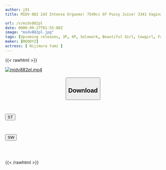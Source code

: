 ```yaml
---
author: j91
title: MIDV-882 243 Intense Orgasms! 7549cc Of Pussy Juice! 3341 Vaginal Convulsions! A Special Awakening To Orgasmic Abstinence! ~The Day When The Sexual Desire That Had Been Pent Up For 28 Days Exploded~ Yumi Nijimura

url: /v/midv882pl
date: 0000-09-27T01:55:00Z
image: "midv882pl.jpg"
tags: [Upcoming releases, 3P, 4P, Solowork, Beautiful Girl, Cowgirl, Facials, Acme · Orgasm	]
maker: [MOODYZ]
actress: [ Nijimura Yumi ]
---
```



{{< rawhtml >}}

<div class="video" data-videoid="pending_link.html">
    <a href="javascript:;">
        <img src="/v/midv882pl/midv882pl.jpg" width="WIDTH" height="HEIGHT" alt="midv882pl.mp4" loading="lazy">
    </a>
</div>

<script type="text/javascript" src="https://j91.asia/asset/on-demand-pend.js"></script>

<br>
  <link rel="stylesheet" href="https://j91.asia/asset/bs5.css">
  
  <center>
  <button class="btn btn-primary" type="button" data-bs-toggle="collapse" data-bs-target=".multi-collapse" aria-expanded="false" aria-controls="multiCollapseExample1 multiCollapseExample2"><h2>Download</h2></button></center>
</p>
<div class="row">
  <div class="col">
    <div class="collapse multi-collapse" id="multiCollapseExample1">
      <div class="card card-body">
	      	      <br>
<div class="buttons">  
<p><a href="https://j91.asia/pending_link.html" target="_blank"><button class="btn-hover color-3"><i class="fa fa-download"></i> ST</button></a></p></div>
    </div>
  </div>
</div>
  <div class="col">
    <div class="collapse multi-collapse" id="multiCollapseExample2">
      <div class="card card-body">
	      <br>
<div class="buttons">
<p><a href="https://j91.asia/pending_link.html" target="_blank"><button class="btn-hover color-2"><i class="fa fa-download"></i> SW</button></a></p></div>
<br><br>
      </div>
    </div>
  </div>
</div>

{{< /rawhtml >}}